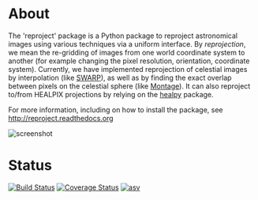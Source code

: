 About
=====

The 'reproject' package is a Python package to reproject astronomical images using various techniques via a uniform interface. By *reprojection*, we mean the re-gridding of images from one world coordinate system to another (for example changing the pixel resolution, orientation, coordinate system). Currently, we have implemented reprojection of celestial images by interpolation (like [SWARP](http://www.astromatic.net/software/swarp)), as well as by finding the exact overlap between pixels on the celestial sphere (like [Montage](http://montage.ipac.caltech.edu/index.html)). It can also reproject to/from HEALPIX projections by relying on the [healpy](https://github.com/healpy/healpy) package. 

For more information, including on how to install the package, see http://reproject.readthedocs.org

![screenshot](docs/images/index-4.png)

Status
======

[![Build Status](https://travis-ci.org/astrofrog/reproject.png?branch=master)](https://travis-ci.org/astrofrog/reproject) [![Coverage Status](https://coveralls.io/repos/astrofrog/reproject/badge.svg?branch=master)](https://coveralls.io/r/astrofrog/reproject?branch=master) [![asv](http://img.shields.io/badge/benchmarked%20by-asv-green.svg?style=flat)](http://astrofrog.github.io/reproject-benchmarks/)

